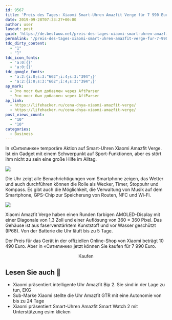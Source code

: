 ```yaml
---
id: 9567
title: 'Preis des Tages: Xiaomi Smart-Uhren Amazfit Verge für 7 990 Euro in «Ситилинке»'
date: 2019-09-28T07:33:27+00:00
author: user
layout: post
guid: 'https://de.bestwow.net/preis-des-tages-xiaomi-smart-uhren-amazfit-verge-fur-7-990-euro-in-%d1%81%d0%b8%d1%82%d0%b8%d0%bb%d0%b8%d0%bd%d0%ba%d0%b5/'
permalink: '/preis-des-tages-xiaomi-smart-uhren-amazfit-verge-fur-7-990-euro-in-%d1%81%d0%b8%d1%82%d0%b8%d0%bb%d0%b8%d0%bd%d0%ba%d0%b5/'
tdc_dirty_content:
  - "1"
  - "1"
tdc_icon_fonts:
  - 'a:0:{}'
  - 'a:0:{}'
tdc_google_fonts:
  - 'a:2:{i:0;s:3:"662";i:4;s:3:"394";}'
  - 'a:2:{i:0;s:3:"662";i:4;s:3:"394";}'
ap_mark:
  - Это пост был добавлен через AftParser
  - Это пост был добавлен через AftParser
ap_link:
  - https://lifehacker.ru/cena-dnya-xiaomi-amazfit-verge/
  - https://lifehacker.ru/cena-dnya-xiaomi-amazfit-verge/
post_views_count:
  - "10"
  - "10"
categories:
  - Business
---
```

In «Ситилинке» temporäre Aktion auf Smart-Uhren Xiaomi Amazfit Verge. Ist ein Gadget mit einem Schwerpunkt auf Sport-Funktionen, aber es stört ihm nicht zu sein eine große Hilfe im Alltag.

![](https://de.bestwow.net/wp-content/uploads/2019/09/-1.jpg) 

Die Uhr zeigt alle Benachrichtigungen vom Smartphone zeigen, das Wetter und auch durchführen können die Rolle als Wecker, Timer, Stoppuhr und Kompass. Es gibt auch die Möglichkeit, die Verwaltung von Musik auf dem Smartphone, GPS-Chip zur Speicherung von Routen, NFC und Wi-Fi.

![](https://de.bestwow.net/wp-content/uploads/2019/09/-2.jpg) 

Xiaomi Amazfit Verge haben einen Runden farbigen AMOLED-Display mit einer Diagonale von 1,3 Zoll und einer Auflösung von 360 × 360 Pixel. Das Gehäuse ist aus faserverstärktem Kunststoff und vor Wasser geschützt (IP68). Von der Batterie die Uhr läuft bis zu 5 Tage.

Der Preis für das Gerät in der offiziellen Online-Shop von Xiaomi beträgt 10 490 Euro. Aber in «Ситилинке» jetzt können Sie kaufen für 7 990 Euro.

<p style="text-align: center">
  <span>Kaufen</span>
</p>

<div>
  <h2 class="read-also__title">
    <span>Lesen Sie auch</span> <span>🧐 </span>
  </h2>
  
  <ul class="read-also__list">
    <li>
      Xiaomi präsentiert intelligente Uhr Amazfit Bip 2. Sie sind in der Lage zu tun, EKG
    </li>
    <li>
      Sub-Marke Xiaomi stellte die Uhr Amazfit GTR mit eine Autonomie von bis zu 24 Tage
    </li>
    <li>
      Xiaomi präsentiert Smart-Uhren Amazfit Smart Watch 2 mit Unterstützung esim klicken
    </li>
  </ul>
</div>